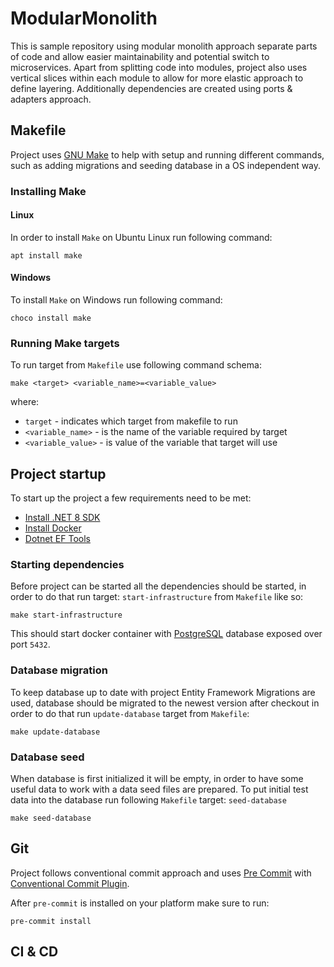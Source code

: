 # ModularMonolith

This is sample repository using modular monolith approach separate parts of code and allow
easier maintainability and potential switch to microservices.
Apart from splitting code into modules, project also uses vertical slices within each module
to allow for more elastic approach to define layering. Additionally dependencies are created
using ports & adapters approach.

## Makefile

Project uses [GNU Make](https://www.gnu.org/software/make/manual/make.html) to help with
setup and running different commands, such as adding migrations and seeding database in a
OS independent way.

### Installing Make

#### Linux

In order to install `Make` on Ubuntu Linux run following command:

`apt install make`

#### Windows

To install `Make` on Windows run following command:

`choco install make`

### Running Make targets

To run target from `Makefile` use following command schema:

`make <target> <variable_name>=<variable_value>`

where:

- `target` - indicates which target from makefile to run
- `<variable_name>` - is the name of the variable required by target
- `<variable_value>` - is value of the variable that target will use

## Project startup

To start up the project a few requirements need to be met:

- [Install .NET 8 SDK](https://learn.microsoft.com/en-us/dotnet/core/install/windows?tabs=net80)
- [Install Docker](https://www.docker.com/products/docker-desktop/)
- [Dotnet EF Tools](https://learn.microsoft.com/en-us/ef/core/cli/dotnet)

### Starting dependencies

Before project can be started all the dependencies should be started, in order to do that
run target: `start-infrastructure` from `Makefile` like so:

`make start-infrastructure`

This should start docker container with [PostgreSQL](https://www.postgresql.org/) database exposed over
port `5432`.

### Database migration

To keep database up to date with project Entity Framework Migrations are used,
database should be migrated to the newest version after checkout in order to do that
run `update-database` target from `Makefile`:

`make update-database`

### Database seed

When database is first initialized it will be empty, in order to have some useful data
to work with a data seed files are prepared. To put initial test data into the database
run following `Makefile` target: `seed-database`

`make seed-database`

## Git

Project follows conventional commit approach and uses [Pre Commit](https://pre-commit.com/#install) with
[Conventional Commit Plugin](https://github.com/compilerla/conventional-pre-commit).

After `pre-commit` is installed on your platform make sure to run:

`pre-commit install`

## CI & CD
